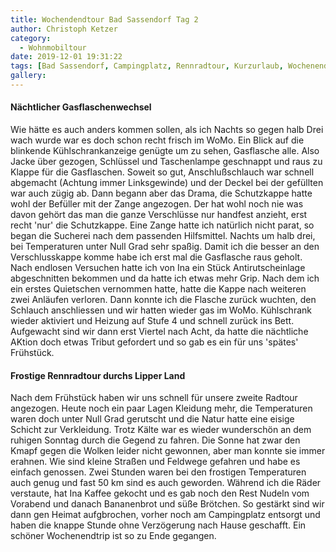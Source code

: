 ```yaml
---
title: Wochendendtour Bad Sassendorf Tag 2
author: Christoph Ketzer
category:
  - Wohnmobiltour
date: 2019-12-01 19:31:22
tags: [Bad Sassendorf, Campingplatz, Rennradtour, Kurzurlaub, Wochenende]
gallery:
---
```



#### Nächtlicher Gasflaschenwechsel

Wie hätte es auch anders kommen sollen, als ich Nachts so gegen halb Drei wach wurde war es doch schon recht frisch im WoMo. Ein Blick auf die blinkende Kühlschrankanzeige genügte um zu sehen, Gasflasche alle. Also Jacke über gezogen, Schlüssel und Taschenlampe geschnappt und raus zu Klappe für die Gasflaschen.
Soweit so gut, Anschlußschlauch war schnell abgemacht (Achtung immer Linksgewinde) und der Deckel bei der gefüllten war auch zügig ab. Dann begann aber das Drama, die Schutzkappe hatte wohl der Befüller mit der Zange angezogen. Der hat wohl noch nie was davon gehört das man die ganze Verschlüsse nur handfest anzieht, erst recht 'nur' die Schutzkappe. Eine Zange hatte ich natürlich nicht parat, so began die Sucherei nach dem passenden Hilfsmittel. Nachts um halb drei, bei Temperaturen unter Null Grad sehr spaßig. 
Damit ich die besser an den Verschlusskappe komme habe ich erst mal die Gasflasche raus geholt. Nach endlosen Versuchen hatte ich von Ina ein Stück Antirutscheinlage abgeschnitten bekommen und da hatte ich etwas mehr Grip. Nach dem ich ein erstes Quietschen vernommen hatte, hatte die Kappe nach weiteren zwei Anläufen verloren. Dann konnte ich die Flasche zurück wuchten, den Schlauch anschliessen und wir hatten wieder gas im WoMo. Kühlschrank wieder aktiviert und Heizung auf Stufe 4 und schnell zurück ins Bett.
Aufgewacht sind wir dann erst Viertel nach Acht, da hatte die nächtliche AKtion doch etwas Tribut gefordert und so gab es ein für uns 'spätes' Frühstück.

#### Frostige Rennradtour durchs Lipper Land

Nach dem Frühstück haben wir uns schnell für unsere zweite Radtour angezogen. Heute noch ein paar Lagen Kleidung mehr, die Temperaturen waren doch unter Null Grad gerutscht und die Natur hatte eine eisige Schicht zur Verkleidung. Trotz Kälte war es wieder wunderschön an dem ruhigen Sonntag durch die Gegend zu fahren. Die Sonne hat zwar den Kmapf gegen die Wolken leider nicht gewonnen, aber man konnte sie immer erahnen. Wie sind kleine Straßen und Feldwege gefahren und habe es einfach genossen. Zwei Stunden waren bei den frostigen Temperaturen auch genug und fast 50 km sind es auch geworden. Während ich die Räder verstaute, hat Ina Kaffee gekocht und es gab noch den Rest Nudeln vom Vorabend und danach Bananenbrot und süße Brötchen. 
So gestärkt sind wir dann gen Heimat aufgbrochen, vorher noch am Campingplatz entsorgt und haben die knappe Stunde ohne Verzögerung nach Hause geschafft. Ein schöner Wochenendtrip ist so zu Ende gegangen. 